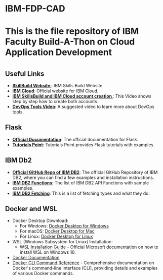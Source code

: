 # IBM-FDP-CAD
<h1>This is the file repository of  IBM Faculty Build-A-Thon on Cloud Application Development<h1></h1>
<h2>Useful Links</h2>
<ul>
  <li><a href = https://bit.ly/Faculty_Buildathon2023_SkillsBuild target = "_blank"> <strong>SkillBuild Website </strong></a> : IBM Skills Build Website </li>
  <li><a href="https://cloud.ibm.com/login" target="_blank"><strong>IBM Cloud</strong></a>: Official website for IBM Cloud.</li>
  <li><a href="https://youtu.be/7xOyKl80iUk" target="_blank"><b> IBM SkillsBuild and IBM Cloud account creation </b> </a>: This Video shows step by step how to create both accounts </li>
  <li><a href="https://youtu.be/4It0D0Nw00c" target="_blank"><strong>DevOps Tools Video</strong></a>: A suggested video to learn more about DevOps tools.</li>
</ul>

<h2>Flask</h2>
<ul>
  <li><a href="https://flask.palletsprojects.com/en/2.3.x/quickstart/#a-minimal-application" target="_blank"><strong>Official Documentation</strong></a>: The official documentation for Flask.</li>
  <li><a href="https://www.tutorialspoint.com/flask/index.htm" target="_blank"><strong>Tutorials Point</strong></a>: Tutorials Point provides Flask tutorials with examples.</li>
</ul>

<h2>IBM Db2</h2>
<ul>
  <li><a href="https://github.com/ibmdb/python-ibmdb" target="_blank"><strong>Official GitHub Repo of IBM DB2</strong></a>: The official GitHub Repository of IBM DB2, where you can find a few examples and installation instructions.</li>
  <li><a href="https://github.com/ibmdb/python-ibmdb/wiki/APIs" target="_blank"><strong>IBM DB2 Functions</strong></a>: The list of IBM DB2 API Functions with sample examples.</li>
  <li><a href="https://www.ibm.com/docs/en/dscp/10.1.0?topic=db-fetching-rows-columns-from-result-sets" target="_blank"> <strong>IBM DB2 Fetching</strong></a>: This is a list of fetching types and what they do.</li>
</ul>

<h2>Docker and WSL</h2>
<ul>
  <li>
    Docker Desktop Download:
    <ul>
      <li>For Windows: <a href="https://www.docker.com/products/docker-desktop">Docker Desktop for Windows</a></li>
      <li>For macOS: <a href="https://www.docker.com/products/docker-desktop">Docker Desktop for Mac</a></li>
      <li>For Linux: <a href="https://www.docker.com/products/docker-desktop">Docker Desktop for Linux</a></li>
    </ul>
  </li>
  <li>
    WSL (Windows Subsystem for Linux) Installation:
    <ul>
      <li><a href="https://docs.microsoft.com/en-us/windows/wsl/install-win10">WSL Installation Guide</a> - Official Microsoft documentation on how to install WSL on Windows 10.</li>
    </ul>
  </li>
  <li><a href="https://docs.docker.com/">Docker Documentation</a></li>
  <li><a href="https://docs.docker.com/engine/reference/commandline/cli/">Docker CLI Command Reference</a> - Comprehensive documentation on Docker's command-line interface (CLI), providing details and examples of various Docker commands.</li>
</ul>



